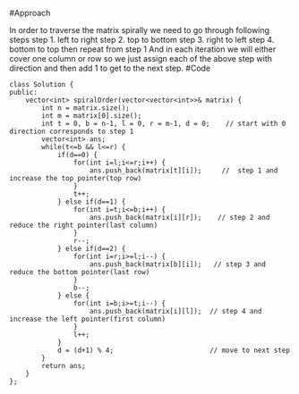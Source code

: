 #Approach

In order to traverse the matrix spirally we need to go through following steps
step 1. left to right
step 2. top to bottom
step 3. right to left
step 4. bottom to top
then repeat from step 1
And in each iteration we will either cover one column or row so we just assign each of the above step with direction and then add 1 to get to the next step.
#Code
```
class Solution {
public:
    vector<int> spiralOrder(vector<vector<int>>& matrix) {
        int n = matrix.size();
        int m = matrix[0].size();
        int t = 0, b = n-1, l = 0, r = m-1, d = 0;    // start with 0 direction corresponds to step 1
        vector<int> ans;
        while(t<=b && l<=r) {
            if(d==0) {
                for(int i=l;i<=r;i++) {
                    ans.push_back(matrix[t][i]);     //  step 1 and increase the top pointer(top row)
                }
                t++;
            } else if(d==1) {
                for(int i=t;i<=b;i++) {
                    ans.push_back(matrix[i][r]);    // step 2 and reduce the right pointer(last column)
                }
                r--;
            } else if(d==2) {
                for(int i=r;i>=l;i--) {
                    ans.push_back(matrix[b][i]);   // step 3 and reduce the bottom pointer(last row)
                }
                b--;
            } else {
                for(int i=b;i>=t;i--) {
                    ans.push_back(matrix[i][l]);  // step 4 and increase the left pointer(first column)
                }
                l++;
            }
            d = (d+1) % 4;                        // move to next step
        }
        return ans;
    }
};
```
